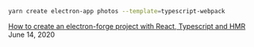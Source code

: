 ```bash
yarn create electron-app photos --template=typescript-webpack
```

[How to create an electron-forge project with React, Typescript and HMR](https://dev.to/raphaelbadia/how-to-create-an-electron-forge-project-with-react-typescript-and-hmr-1gi3) June 14, 2020
